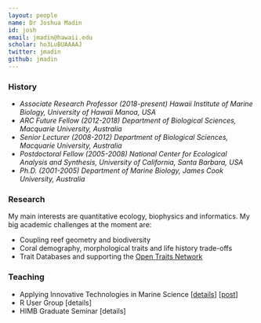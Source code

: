 ```yaml
---
layout: people
name: Dr Joshua Madin
id: josh
email: jmadin@hawaii.edu
scholar: ho3LuBUAAAAJ
twitter: jmadin
github: jmadin
---
```


### History

- *Associate Research Professor (2018-present) Hawaii Institute of Marine Biology, University of Hawaii Manoa, USA*
- *ARC Future Fellow (2012-2018) Department of Biological Sciences, Macquarie University, Australia*
- *Senior Lecturer (2008-2012) Department of Biological Sciences, Macquarie University, Australia*
- *Postdoctoral Fellow (2005-2008) National Center for Ecological Analysis and Synthesis, University of California, Santa Barbara, USA*
- *Ph.D. (2001-2005) Department of Marine Biology, James Cook University, Australia*

### Research

My main interests are quantitative ecology, biophysics and informatics. My big academic challenges at the moment are:

- Coupling reef geometry and biodiversity
- Coral demography, morphological traits and life history trade-offs
- Trait Databases and supporting the [Open Traits Network](https://opentraits.org)

### Teaching

- Applying Innovative Technologies in Marine Science [[details](http://www.himb.hawaii.edu/events/summer-program-2019-applying-innovative-technologies-in-marine-science/)] [[post](/teaching/2017/11/06/summer-course.html)]
- R User Group [details]
- HIMB Graduate Seminar [details]
